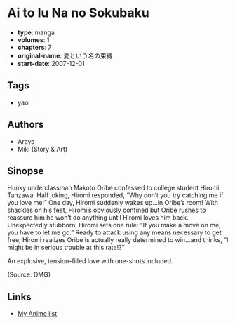 # Ai to Iu Na no Sokubaku

-   **type**: manga
-   **volumes**: 1
-   **chapters**: 7
-   **original-name**: 愛という名の束縛
-   **start-date**: 2007-12-01

## Tags

-   yaoi

## Authors

-   Araya
-   Miki (Story & Art)

## Sinopse

Hunky underclassman Makoto Oribe confessed to college student Hiromi Tanzawa. Half joking, Hiromi responded, “Why don’t you try catching me if you love me!” One day, Hiromi suddenly wakes up...in Oribe’s room! With shackles on his feet, Hiromi’s obviously confined but Oribe rushes to reassure him he won’t do anything until Hiromi loves him back. Unexpectedly stubborn, Hiromi sets one rule: “If you make a move on me, you have to let me go.” Ready to attack using any means necessary to get free, Hiromi realizes Oribe is actually really determined to win...and thinks, “I might be in serious trouble at this rate!?”

An explosive, tension-filled love with one-shots included.

(Source: DMG)

## Links

-   [My Anime list](https://myanimelist.net/manga/5019/Ai_to_Iu_Na_no_Sokubaku)
